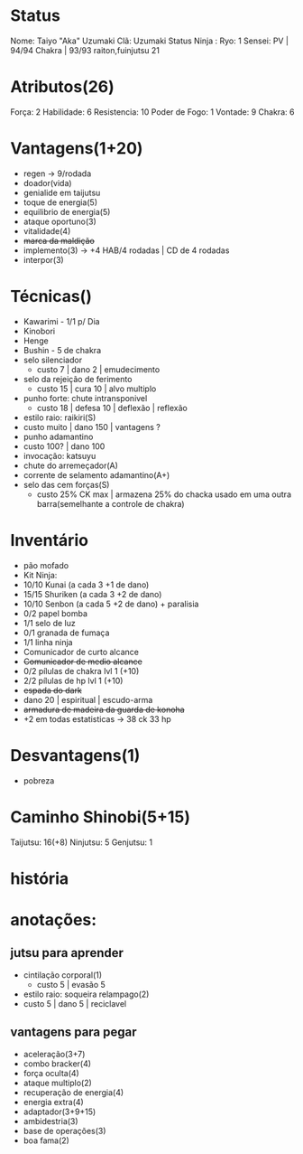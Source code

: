 # Status
Nome: Taiyo "Aka" Uzumaki
Clã:  Uzumaki
Status Ninja : 
Ryo:  1
Sensei: 
PV | 94/94
Chakra | 93/93
raiton,fuinjutsu
21




# Atributos(26)
Força: 2
Habilidade: 6
Resistencia: 10
Poder de Fogo: 1
Vontade: 9
Chakra: 6
# Vantagens(1+20)
- regen -> 9/rodada
- doador(vida)
- genialide em taijutsu
- toque de energia(5)
- equilibrio de energia(5)
- ataque oportuno(3)
- vitalidade(4)
- ~~marca da maldição~~
- implemento(3) -> +4 HAB/4 rodadas | CD de 4 rodadas
- interpor(3)


# Técnicas()
- Kawarimi - 1/1 p/ Dia
- Kinobori
- Henge
- Bushin - 5 de chakra
- selo silenciador
  - custo 7 | dano 2 | emudecimento
- selo da rejeição de ferimento
  - custo 15 | cura 10 | alvo multiplo
- punho forte: chute intransponivel
  - custo 18 | defesa 10 | deflexão | reflexão
- estilo raio: raikiri(S)
 - custo muito | dano 150 | vantagens ?
- punho adamantino
 - custo 100? | dano 100 
- invocação: katsuyu
- chute do arremeçador(A)
- corrente de selamento adamantino(A+)
- selo das cem forças(S)
	- custo 25% CK max | armazena 25% do chacka usado em uma outra barra(semelhante a controle de chakra)
# Inventário
- pão mofado
- Kit Ninja:
 - 10/10 Kunai (a cada 3 +1 de dano)
 - 15/15 Shuriken (a cada 3 +2 de dano)
 - 10/10 Senbon (a cada 5 +2 de dano) + paralisia
 - 0/2 papel bomba
 - 1/1 selo de luz
 - 0/1 granada de fumaça
 - 1/1 linha ninja
 - Comunicador de curto alcance
 - ~~Comunicador de medio alcance~~
 - 0/2 pílulas de chakra lvl 1 (+10)
 - 2/2 pílulas de hp lvl 1 (+10)
- ~~espada do dark~~
 - dano 20 | espiritual | escudo-arma
- ~~armadura de madeira da guarda de konoha~~
 - +2 em todas estatisticas -> 38 ck 33 hp


# Desvantagens(1)
- pobreza

# Caminho Shinobi(5+15) 
Taijutsu: 16(+8)
Ninjutsu: 5
Genjutsu: 1

# história


# anotações:
## jutsu para aprender
- cintilação corporal(1)
	- custo 5 | evasão 5
- estilo raio: soqueira relampago(2)
 - custo 5 | dano 5 | reciclavel
## vantagens para pegar

- aceleração(3+7)
- combo bracker(4)
- força oculta(4)
- ataque multiplo(2)
- recuperação de energia(4)
- energia extra(4)
- adaptador(3+9+15)
- ambidestria(3)
- base de operações(3)
- boa fama(2)
